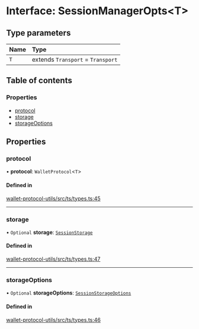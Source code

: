 # Interface: SessionManagerOpts<T\>

## Type parameters

| Name | Type |
| :------ | :------ |
| `T` | extends `Transport` = `Transport` |

## Table of contents

### Properties

- [protocol](SessionManagerOpts.md#protocol)
- [storage](SessionManagerOpts.md#storage)
- [storageOptions](SessionManagerOpts.md#storageoptions)

## Properties

### protocol

• **protocol**: `WalletProtocol`<`T`\>

#### Defined in

[wallet-protocol-utils/src/ts/types.ts:45](https://gitlab.com/i3-market/code/wp3/t3.2/i3m-wallet-monorepo/-/blob/733c681/packages/wallet-protocol-utils/src/ts/types.ts#L45)

___

### storage

• `Optional` **storage**: [`SessionStorage`](SessionStorage.md)

#### Defined in

[wallet-protocol-utils/src/ts/types.ts:47](https://gitlab.com/i3-market/code/wp3/t3.2/i3m-wallet-monorepo/-/blob/733c681/packages/wallet-protocol-utils/src/ts/types.ts#L47)

___

### storageOptions

• `Optional` **storageOptions**: [`SessionStorageOptions`](SessionStorageOptions.md)

#### Defined in

[wallet-protocol-utils/src/ts/types.ts:46](https://gitlab.com/i3-market/code/wp3/t3.2/i3m-wallet-monorepo/-/blob/733c681/packages/wallet-protocol-utils/src/ts/types.ts#L46)
